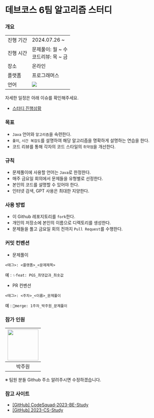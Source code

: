 # 데브코스 6팀 알고리즘 스터디

### 개요

<table>
    <tr>
        <td>진행 기간</td>
        <td>2024.07.26 ~ </td>
    </tr>
    <tr>
        <td>진행 시간</td>
        <td>문제풀이: 월 ~ 수<br>코드리뷰: 목 ~ 금</td>
    </tr>
    <tr>
        <td>장소</td>
        <td>온라인</td>
    </tr>
    <tr>
        <td>플랫폼</td>
        <td>프로그래머스</td>
    </tr>
    <tr>
        <td>언어</td>
        <td><img src="https://img.shields.io/badge/Java-FC4C02?style=flat&logo=OpenJDK&logoColor=white"/></td>
</table>

자세한 일정은 아래 이슈를 확인해주세요.

- [스터디 진행상황](https://github.com/juwon-code/programmers-algorithm-team-study/issues/1)

### 목표

- `Java` 언어와 `알고리즘`을 숙련한다.
- `풀이`, `시간 복잡도`를 설명하여 해당 알고리즘을 명확하게 설명하는 연습을 한다.
- 코드 리뷰를 통해 각자의 코드 스타일의 `취약점`을 개선한다.

### 규칙

- 문제풀이에 사용할 언어는 `Java`로 한정한다.
- 매주 금요일 회의에서 문제들을 유형별로 선정한다.
- 본인의 코드를 설명할 수 있어야 한다.
- 인터넷 검색, GPT 사용은 최대한 지양한다.

### 사용 방법

- 이 Github 레포지토리를 `fork`한다.
- 개인의 저장소에 본인의 이름으로 디렉토리를 생성한다.
- 문제들을 풀고 금요일 회의 전까지 `Pull Request`를 수행한다.

### 커밋 컨벤션

- 문제풀이

```
<태그>: <플랫폼>_<문제제목>
```
예 : `✨feat: PGS_최댓값과_최솟값`

- PR 컨벤션

```
<태그>: <주차>_<이름>_문제풀이
```
예 : `🔀merge: 1주차_박주원_문제풀이`

### 참가 인원

|<a href="https://github.com/juwon-code"><img src="https://github.com/user-attachments/assets/86a09801-82b6-4de1-88f2-265045aad1d9" width="100px"></a>|
|:---:|
|박주원|

※ 팀원 분들 Github 주소 알려주시면 수정하겠습니다.

### 참고 사이트

- [[GitHub] CodeSquad-2023-BE-Study](https://github.com/CodeSquad-2023-BE-Study/Algorithm-Study?tab=readme-ov-file)
- [[GitHub] 2023-CS-Study](https://github.com/devSquad-study/2023-CS-Study)
